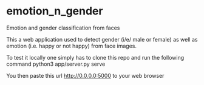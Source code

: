 # emotion_n_gender
Emotion and gender classification from faces

This a web application used to detect gender (i/e/ male or female) as well as emotion (i.e. happy or not happy) from face images.

To test it locally one simply has to 
clone this repo and run the following command
python3 app/server.py serve

You then paste this url http://0.0.0.0:5000 to your web browser
